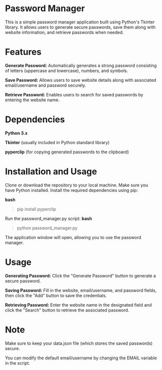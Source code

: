 # Password Manager
This is a simple password manager application built using Python's Tkinter library. It allows users to generate secure passwords, save them along with website information, and retrieve passwords when needed.

# Features
**Generate Password:** Automatically generates a strong password consisting of letters (uppercase and lowercase), numbers, and symbols.

**Save Password:** Allows users to save website details along with associated email/username and password securely.

**Retrieve Password:** Enables users to search for saved passwords by entering the website name.

# Dependencies

**Python 3.x**

**Tkinter** (usually included in Python standard library)

**pyperclip** (for copying generated passwords to the clipboard)
# Installation and Usage
Clone or download the repository to your local machine.
Make sure you have Python installed.
Install the required dependencies using pip:

**bash**
>pip install pyperclip
> 
Run the password_manager.py script:
**bash**
>python password_manager.py
> 
The application window will open, allowing you to use the password manager.
# Usage
**Generating Password:** Click the "Generate Password" button to generate a secure password.

**Saving Password:** Fill in the website, email/username, and password fields, then click the "Add" button to save the credentials.

**Retrieving Password:** Enter the website name in the designated field and click the "Search" button to retrieve the associated password.
# Note
Make sure to keep your data.json file (which stores the saved passwords) secure.

You can modify the default email/username by changing the EMAIL variable in the script.
